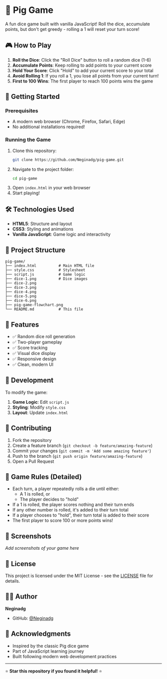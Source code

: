 # 🎲 Pig Game

A fun dice game built with vanilla JavaScript! Roll the dice, accumulate points, but don't get greedy - rolling a 1 will reset your turn score!

## 🎮 How to Play

1. **Roll the Dice**: Click the "Roll Dice" button to roll a random dice (1-6)
2. **Accumulate Points**: Keep rolling to add points to your current score
3. **Hold Your Score**: Click "Hold" to add your current score to your total
4. **Avoid Rolling 1**: If you roll a 1, you lose all points from your current turn!
5. **First to 100 Wins**: The first player to reach 100 points wins the game

## 🚀 Getting Started

### Prerequisites
- A modern web browser (Chrome, Firefox, Safari, Edge)
- No additional installations required!

### Running the Game
1. Clone this repository:
   ```bash
   git clone https://github.com/Neginadg/pig-game.git
   ```
2. Navigate to the project folder:
   ```bash
   cd pig-game
   ```
3. Open `index.html` in your web browser
4. Start playing!

## 🛠️ Technologies Used

- **HTML5**: Structure and layout
- **CSS3**: Styling and animations
- **Vanilla JavaScript**: Game logic and interactivity

## 📁 Project Structure

```
pig-game/
├── index.html          # Main HTML file
├── style.css           # Stylesheet
├── script.js           # Game logic
├── dice-1.png          # Dice images
├── dice-2.png
├── dice-3.png
├── dice-4.png
├── dice-5.png
├── dice-6.png
├── pig-game-flowchart.png
└── README.md           # This file
```

## 🎯 Features

- ✅ Random dice roll generation
- ✅ Two-player gameplay
- ✅ Score tracking
- ✅ Visual dice display
- ✅ Responsive design
- ✅ Clean, modern UI

## 🔧 Development

To modify the game:

1. **Game Logic**: Edit `script.js`
2. **Styling**: Modify `style.css`
3. **Layout**: Update `index.html`

## 🤝 Contributing

1. Fork the repository
2. Create a feature branch (`git checkout -b feature/amazing-feature`)
3. Commit your changes (`git commit -m 'Add some amazing feature'`)
4. Push to the branch (`git push origin feature/amazing-feature`)
5. Open a Pull Request

## 📝 Game Rules (Detailed)

- Each turn, a player repeatedly rolls a die until either:
  - A 1 is rolled, or
  - The player decides to "hold"
- If a 1 is rolled, the player scores nothing and their turn ends
- If any other number is rolled, it's added to their turn total
- If a player chooses to "hold", their turn total is added to their score
- The first player to score 100 or more points wins!

## 📸 Screenshots

*Add screenshots of your game here*

## 📄 License

This project is licensed under the MIT License - see the [LICENSE](LICENSE) file for details.

## 👨‍💻 Author

**Neginadg**
- GitHub: [@Neginadg](https://github.com/Neginadg)

## 🙏 Acknowledgments

- Inspired by the classic Pig dice game
- Part of JavaScript learning journey
- Built following modern web development practices

---

⭐ **Star this repository if you found it helpful!** ⭐
